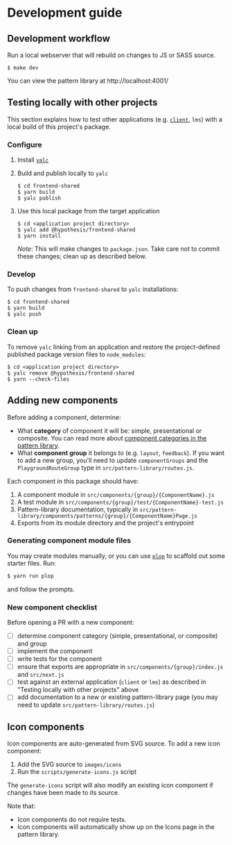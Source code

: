 # Development guide

## Development workflow

Run a local webserver that will rebuild on changes to JS or SASS source.

```shell
$ make dev
```

You can view the pattern library at http://localhost:4001/

## Testing locally with other projects

This section explains how to test other applications (e.g. [`client`](https://github.com/hypothesis/client), `lms`) with
a local build of this project's package.

### Configure

1. Install [`yalc`](https://www.npmjs.com/package/yalc)
2. Build and publish locally to `yalc`

   ```shell
   $ cd frontend-shared
   $ yarn build
   $ yalc publish
   ```

3. Use this local package from the target application

   ```shell
   $ cd <application project directory>
   $ yalc add @hypothesis/frontend-shared
   $ yarn install
   ```

   _Note_: This will make changes to `package.json`. Take care not to commit
   these changes; clean up as described below.

### Develop

To push changes from `frontend-shared` to `yalc` installations:

```shell
$ cd frontend-shared
$ yarn build
$ yalc push
```

### Clean up

To remove `yalc` linking from an application and restore the project-defined
published package version files to `node_modules`:

```shell
$ cd <application project directory>
$ yalc remove @hypothesis/frontend-shared
$ yarn --check-files
```

## Adding new components

Before adding a component, determine:

- What **category** of component it will be: simple, presentational or composite. You can read more about [component categories in the pattern library](http://localhost:4001/using-components).
- What **component group** it belongs to (e.g. `layout`, `feedback`). If you want to add a new group, you'll need to update `componentGroups` and the `PlaygroundRouteGroup` type in `src/pattern-library/routes.js`.

Each component in this package should have:

1. A component module in `src/components/{group}/{ComponentName}.js`
2. A test module in `src/components/{group}/test/{ComponentName}-test.js`
3. Pattern-library documentation, typically in `src/pattern-library/components/patterns/{group}/{ComponentName}Page.js`
4. Exports from its module directory and the project's entrypoint

### Generating component module files

You may create modules manually, or you can use [`plop`](https://plopjs.com/) to scaffold out some starter files. Run:

```sh
$ yarn run plop
```

and follow the prompts.

### New component checklist

Before opening a PR with a new component:

- [ ] determine component category (simple, presentational, or composite) and group
- [ ] implement the component
- [ ] write tests for the component
- [ ] ensure that exports are appropriate in `src/components/{group}/index.js` and `src/next.js`
- [ ] test against an external application (`client` or `lms`) as described in "Testing locally with other projects" above
- [ ] add documentation to a new or existing pattern-library page (you may need to update `src/pattern-library/routes.js`)

## Icon components

Icon components are auto-generated from SVG source. To add a new icon component:

1. Add the SVG source to `images/icons`
2. Run the `scripts/generate-icons.js` script

The `generate-icons` script will also modify an existing icon component if changes have been made to its source.

Note that:

- Icon components do not require tests.
- Icon components will automatically show up on the Icons page in the pattern library.
